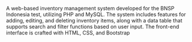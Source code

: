 A web-based inventory management system developed for the BNSP Indonesia test, utilizing PHP and MySQL. The system includes features for adding, editing, and deleting inventory items, along with a data table that supports search and filter functions based on user input. The front-end interface is crafted with HTML, CSS, and Bootstrap
